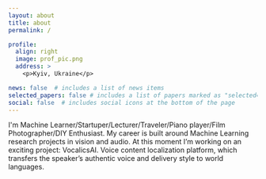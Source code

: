 ```yaml
---
layout: about
title: about
permalink: /

profile:
  align: right 
  image: prof_pic.png
  address: >
    <p>Kyiv, Ukraine</p>

news: false  # includes a list of news items
selected_papers: false # includes a list of papers marked as "selected={true}"
social: false  # includes social icons at the bottom of the page
---
```


I'm Machine Learner/Startuper/Lecturer/Traveler/Piano player/Film Photographer/DIY Enthusiast. My career is built around Machine Learning research projects in vision and audio. At this moment I’m working on an exciting project: VocalicsAI. Voice content localization platform, which transfers the speaker’s authentic voice and delivery style to world languages. 

